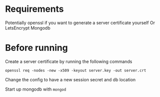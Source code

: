 Requirements
============
Potentially openssl if you want to generate a server certificate yourself
Or LetsEncrypt
Mongodb

Before running
==============
Create a server certificate by running the following commands
```
openssl req -nodes -new -x509 -keyout server.key -out server.crt
```
Change the config to have a new session secret and db location

Start up mongodb with `mongod`
